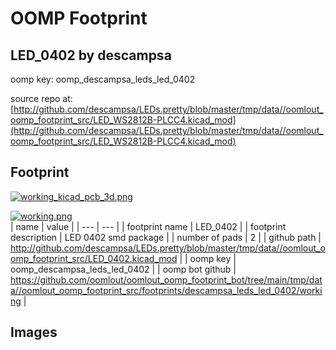 # OOMP Footprint  
## LED_0402  by descampsa  
  
oomp key: oomp_descampsa_leds_led_0402  
  
source repo at: [http://github.com/descampsa/LEDs.pretty/blob/master/tmp/data//oomlout_oomp_footprint_src/LED_WS2812B-PLCC4.kicad_mod](http://github.com/descampsa/LEDs.pretty/blob/master/tmp/data//oomlout_oomp_footprint_src/LED_WS2812B-PLCC4.kicad_mod)  
## Footprint  
  
[![working_kicad_pcb_3d.png](working_kicad_pcb_3d_600.png)](working_kicad_pcb_3d.png)  
  
[![working.png](working_600.png)](working.png)  
| name | value | 
| --- | --- | 
| footprint name | LED_0402 | 
| footprint description | LED 0402 smd package | 
| number of pads | 2 | 
| github path | http://github.com/descampsa/LEDs.pretty/blob/master/tmp/data//oomlout_oomp_footprint_src/LED_0402.kicad_mod | 
| oomp key | oomp_descampsa_leds_led_0402 | 
| oomp bot github | https://github.com/oomlout/oomlout_oomp_footprint_bot/tree/main/tmp/data//oomlout_oomp_footprint_src/footprints/descampsa_leds_led_0402/working | 
## Images  
